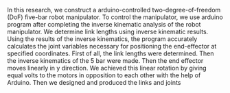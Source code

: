 In this research, we construct a arduino-controlled two-degree-of-freedom (DoF) five-bar robot manipulator. To control the manipulator, we use arduino program after completing the inverse kinematic analysis of the robot manipulator. We determine link lengths using inverse kinematic results. Using the results of the inverse kinematics, the program accurately calculates the joint variables necessary for positioning the end-effector at specified coordinates. First of all, the link lengths were determined. Then the inverse kinematics of the 5 bar were made. Then the end effector moves linearly in y direction. We achieved this linear rotation by giving equal volts to the motors in opposition to each other with the help of Arduino. Then we designed and produced the links and joints
